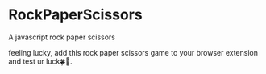 # RockPaperScissors
A javascript rock paper scissors

feeling lucky, add this rock paper scissors game to your browser extension and test ur luck🍀🤞.


